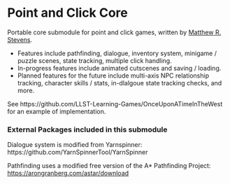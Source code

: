 <h1>Point and Click Core</h1>
Portable core submodule for point and click games, written by <a href="https://matthew-r-stevens.ca/" target="_blank">Matthew R. Stevens</a>.<br>
<ul>
<li>Features include pathfinding, dialogue, inventory system, minigame / puzzle scenes, state tracking, multiple click handling.</li>
<li>In-progress features include animated cutscenes and saving / loading.</li>
<li>Planned features for the future include multi-axis NPC relationship tracking, character skills / stats, in-dlalgoue state tracking checks, and more.</li>
</ul>
See https://github.com/LLST-Learning-Games/OnceUponATimeInTheWest for an example of implementation.

<h3>External Packages included in this submodule</h3>
Dialogue system is modified from Yarnspinner: https://github.com/YarnSpinnerTool/YarnSpinner

Pathfinding uses a modified free version of the A* Pathfinding Project: https://arongranberg.com/astar/download
